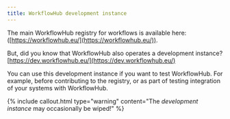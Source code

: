 ```yaml
---
title: WorkflowHub development instance
---
```


The main WorkflowHub registry for workflows is available here: ([https://workflowhub.eu/](https://workflowhub.eu/)).

But, did you know that WorkflowHub also operates a development instance? [https://dev.workflowhub.eu/](https://dev.workflowhub.eu/)

You can use this development instance if you want to test WorkflowHub. For example, before contributing to the registry, or as part of testing integration of your systems with WorkflowHub.

{% include callout.html type="warning" content="The _development instance_ may occasionally be wiped!" %}

